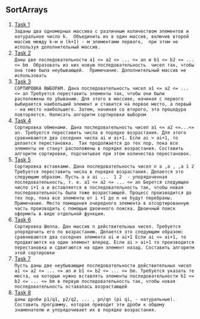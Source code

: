 ## SortArrays
1. [Task 1](https://github.com/Bublik202/Introduction-to-Java/blob/main/Algorithmization/SortArrays/Ex1.java) </br> ```Заданы два одномерных массива с различным количеством элементов и натуральное число k. 
	Объединить их в один массив, включив второй массив между k-м и (k+1) - м элементами первого, 
	при этом не используя дополнительный массив.```
2. [Task 2](https://github.com/Bublik202/Introduction-to-Java/blob/main/Algorithmization/SortArrays/Ex2.java) </br> ```Даны две последовательности
   a1 <= a2 <= ... <= an и b1 <= b2 <= ... <= bm  Образовать из них новую последовательность 
   чисел так, чтобы она тоже была неубывающей. 
   Примечание. Дополнительный массив не использовать```
3. [Task 3](https://github.com/Bublik202/Introduction-to-Java/blob/main/Algorithmization/SortArrays/Ex3.java) </br> ```СОРТИРОВКА ВЫБОРАМ. Дана последовательность чисел
   a1 <= a2 <= ... <= an
   Требуется переставить элементы так,
   чтобы они были расположены по убыванию. Для этого в массиве, начиная с первого выбирается наибольший
   элемент и ставится на первое место, а первый - на место наибольшего.
   Затем, начиная со второго, эта процедура повторяется.
   Написать алгоритм сортировки выбором ```
4. [Task 4](https://github.com/Bublik202/Introduction-to-Java/blob/main/Algorithmization/SortArrays/Ex4.java) </br> ```Сортировка обменами. Дана последовательность чисел a1 <= a2 <=...<= an.
	Требуется переставить числа в порядке возрастания. Для этого сравниваются два соседних числа ai и ai+1.
	Если ai > ai+1, то делается перестановка. 
	Так продолжается до тех пор, пока все элементы не станут расположены в порядке возрастания.
	Составить алгоритм сортировки, подсчитывая при этом количества перестановок.```
5. [Task 5](https://github.com/Bublik202/Introduction-to-Java/blob/main/Algorithmization/SortArrays/Ex5.java) </br> ```Сортировка вставками. Дана последовательность чисел
	n a ,a , ,a 1 2 
	Требуется переставить числа в порядке
	возрастания. Делается это следующим образом. Пусть a a ai ...  1 2  - упорядоченная последовательность, т. е.
    a1 <= a2 <= ... <= an Берется следующее число i+1 a
   и вставляется в последовательность так, чтобы новая
   последовательность была тоже возрастающей.
   Процесс производится до тех пор, пока все элементы от i +1 до n не будут перебраны.
   Примечание. Место помещения очередного элемента в отсортированную часть производить
   с помощью двоичного поиска. Двоичный поиск оформить в виде отдельной функции.```
6. [Task 6](https://github.com/Bublik202/Introduction-to-Java/blob/main/Algorithmization/SortArrays/Ex6.java) </br> ```Сортировка Шелла. Дан массив n действительных чисел. Требуется упорядочить его по возрастанию.
	Делается это следующим образом: сравниваются два соседних элемента
	ai и ai+1 Если ai <= ai+1, то продвигаются на один элемент вперед. Если ai > ai+1
	то производится перестановка и сдвигаются на один элемент назад.
	Составить алгоритм этой сортировки```
7. [Task 7](https://github.com/Bublik202/Introduction-to-Java/blob/main/Algorithmization/SortArrays/Ex7.java) </br> ```Пусть даны две неубывающие последовательности действительных чисел
	a1 <= a2 <= ... <= an и b1 <= b2 <= ... <= bm.
	Требуется указать те места, на которые нужно вставлять элементы последовательности
	b1 <= b2 <= ... <= bm в первую последовательность так, чтобы новая последовательность оставалась возрастающей```
8. [Task 8](https://github.com/Bublik202/Introduction-to-Java/blob/main/Algorithmization/SortArrays/Ex8.java) </br> ```даны дроби p1/q1, p2/q2, ... , pn/qn
	(pi qi, - натуральные). Составить программу, которая приводит эти дроби к общему
	знаменателю и упорядочивает их в порядке возрастания.```
